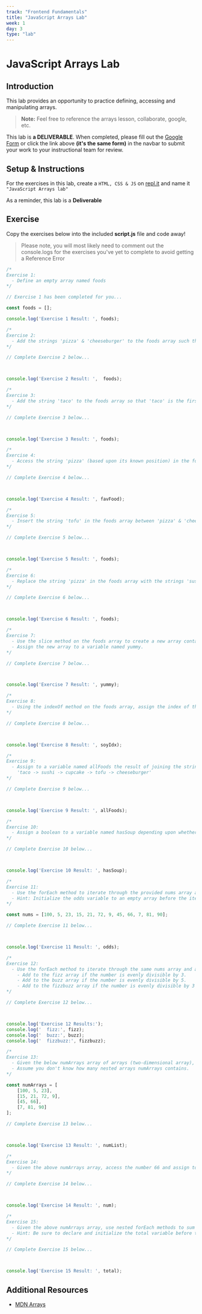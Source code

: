 ```yaml
---
track: "Frontend Fundamentals"
title: "JavaScript Arrays Lab"
week: 1
day: 3
type: "lab"
---
```



# JavaScript Arrays Lab

## Introduction

This lab provides an opportunity to practice defining, accessing and manipulating arrays.

> **Note:** Feel free to reference the arrays lesson, collaborate, google, etc.

This lab is **a DELIVERABLE**. When completed, please fill out the [Google Form](https://forms.gle/aGLyBqABxeDLv18B9) or click the link above **(it's the same form)** in the navbar to submit your work to your instructional team for review.

## Setup & Instructions

For the exercises in this lab, create a `HTML, CSS & JS` on [repl.it](https://repl.it) and name it `"JavaScript Arrays lab"`

As a reminder, this lab is a **Deliverable**

## Exercise

Copy the exercises below into the included **script.js** file and code away!

> Please note, you will most likely need to comment out the console.logs for the exercises you've yet to complete to avoid getting a Reference Error

```js
/*
Exercise 1:
  - Define an empty array named foods
*/

// Exercise 1 has been completed for you...

const foods = [];

console.log('Exercise 1 Result: ', foods);

/*
Exercise 2:
  - Add the strings 'pizza' & 'cheeseburger' to the foods array such that 'pizza' comes before 'cheeseburger'.
*/

// Complete Exercise 2 below...



console.log('Exercise 2 Result: ',  foods);

/*
Exercise 3:
  - Add the string 'taco' to the foods array so that 'taco' is the first food in the array.
*/

// Complete Exercise 3 below...



console.log('Exercise 3 Result: ', foods);

/*
Exercise 4:
  - Access the string 'pizza' (based upon its known position) in the foods array and assign to a variable named favFood.
*/

// Complete Exercise 4 below...



console.log('Exercise 4 Result: ', favFood);

/*
Exercise 5:
  - Insert the string 'tofu' in the foods array between 'pizza' & 'cheeseburger'
*/

// Complete Exercise 5 below...



console.log('Exercise 5 Result: ', foods);

/*
Exercise 6:
  - Replace the string 'pizza' in the foods array with the strings 'sushi' & 'cupcake'.
*/

// Complete Exercise 6 below...



console.log('Exercise 6 Result: ', foods);

/*
Exercise 7:
  - Use the slice method on the foods array to create a new array containing 'sushi' & 'cupcake'.
  - Assign the new array to a variable named yummy.
*/

// Complete Exercise 7 below...



console.log('Exercise 7 Result: ', yummy);

/*
Exercise 8:
  - Using the indexOf method on the foods array, assign the index of the 'tofu' string to a variable named soyIdx.
*/

// Complete Exercise 8 below...



console.log('Exercise 8 Result: ', soyIdx);

/*
Exercise 9:
  - Assign to a variable named allFoods the result of joining the strings in the foods array such that the result is the following single string:
    'taco -> sushi -> cupcake -> tofu -> cheeseburger'
*/

// Complete Exercise 9 below...



console.log('Exercise 9 Result: ', allFoods);

/*
Exercise 10:
  - Assign a boolean to a variable named hasSoup depending upon whether or not the foods array includes the string 'soup'.
*/

// Complete Exercise 10 below...



console.log('Exercise 10 Result: ', hasSoup);

/*
Exercise 11:
  - Use the forEach method to iterate through the provided nums array and add each odd number to a new array named odds.
  - Hint: Initialize the odds variable to an empty array before the iteration.
*/

const nums = [100, 5, 23, 15, 21, 72, 9, 45, 66, 7, 81, 90];

// Complete Exercise 11 below...



console.log('Exercise 11 Result: ', odds);

/*
Exercise 12:
  - Use the forEach method to iterate through the same nums array and add the number to arrays named fizz, buzz and/or fizzbuzz based upon the following:
  	- Add to the fizz array if the number is evenly divisible by 3.
  	- Add to the buzz array if the number is evenly divisible by 5.
  	- Add to the fizzbuzz array if the number is evenly divisible by 3 & 5.
*/

// Complete Exercise 12 below...



console.log('Exercise 12 Results:');
console.log('  fizz:', fizz);
console.log('  buzz:', buzz);
console.log('  fizzbuzz:', fizzbuzz);

/*
Exercise 13:
  - Given the below numArrays array of arrays (two-dimensional array), assign the last nested array to a variable named numList.
  - Assume you don't know how many nested arrays numArrays contains.
*/

const numArrays = [
	[100, 5, 23],
	[15, 21, 72, 9],
	[45, 66],
	[7, 81, 90]
];

// Complete Exercise 13 below...



console.log('Exercise 13 Result: ', numList);

/*
Exercise 14:
  - Given the above numArrays array, access the number 66 and assign to a variable named num.
*/

// Complete Exercise 14 below...



console.log('Exercise 14 Result: ', num);

/*
Exercise 15:
  - Given the above numArrays array, use nested forEach methods to sum up all the numbers contained within numArrays and assign to a variable named total.
  - Hint: Be sure to declare and initialize the total variable before the iterations.
*/

// Complete Exercise 15 below...



console.log('Exercise 15 Result: ', total);
```


## Additional Resources

- [MDN Arrays](https://developer.mozilla.org/en-US/docs/Web/JavaScript/Reference/Global_Objects/Array)